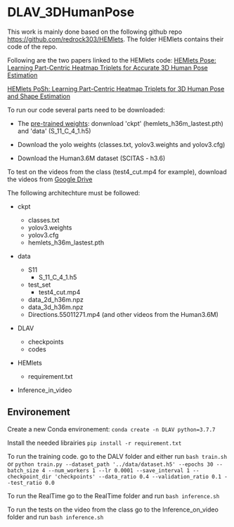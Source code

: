 # DLAV_3DHumanPose



This work is mainly done based on the following github repo https://github.com/redrock303/HEMlets. The folder HEMlets contains their code of the repo.



Following are the two papers linked to the HEMlets code:
[HEMlets Pose: Learning Part-Centric Heatmap Triplets for Accurate 3D Human Pose Estimation](https://arxiv.org/pdf/1910.12032.pdf)

[HEMlets PoSh: Learning Part-Centric Heatmap Triplets for 3D Human Pose and Shape Estimation](https://arxiv.org/pdf/2003.04894.pdf)


To run our code several parts need to be downloaded: 
- The [pre-trained weights](https://drive.google.com/drive/folders/1z8Jj0xx4SvHC-YKuw_M_c_Z4vA4HpzID?usp=sharing): donwnload 'ckpt' (hemlets_h36m_lastest.pth) and 'data' (S_11_C_4_1.h5)

- Download the yolo weights (classes.txt, yolov3.weights and yolov3.cfg)

- Download the Human3.6M dataset (SCITAS - h3.6)

To test on the videos from the class (test4_cut.mp4 for example), download the videos from [Google Drive](https://drive.google.com/drive/folders/16xf0AF9zgWAuK6Xyr5xK85t77hM3BwAv?usp=sharing)



The following architechture must be followed:


- ckpt
	- classes.txt
	- yolov3.weights
	- yolov3.cfg
	- hemlets_h36m_lastest.pth

- data
	- S11
		- S_11_C_4_1.h5
	- test_set
		- test4_cut.mp4
	- data_2d_h36m.npz
	- data_3d_h36m.npz
	- Directions.55011271.mp4 (and other videos from the Human3.6M)

- DLAV
	- checkpoints
	- codes

- HEMlets
	- requirement.txt

- Inference_in_video



## Environement
Create a new Conda environement:
```conda create -n DLAV python=3.7.7```

Install the needed librairies 
```pip install -r requirement.txt```

To run the training code. go to the DALV folder and either run 
```bash train.sh```
or 
```python train.py --dataset_path '../data/dataset.h5' --epochs 30 --batch_size 4 --num_workers 1 --lr 0.0001 --save_interval 1 --checkpoint_dir 'checkpoints' --data_ratio 0.4 --validation_ratio 0.1 --test_ratio 0.0```


To run the RealTime go to the RealTime folder and run ```bash inference.sh```

To run the tests on the video from the class go to the Inference_on_video folder and run ```bash inference.sh```








